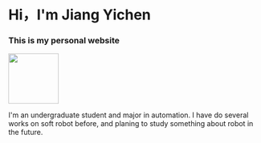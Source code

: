 # Hi，I'm Jiang Yichen

### This is my personal website
 
 <img src="https://github.com/jyc200011/Screenshots/blob/main/photos.png" width="100px">
 
I'm an undergraduate student and major in automation.
I have do several works on soft robot before, and planing to study something about robot in the future.


